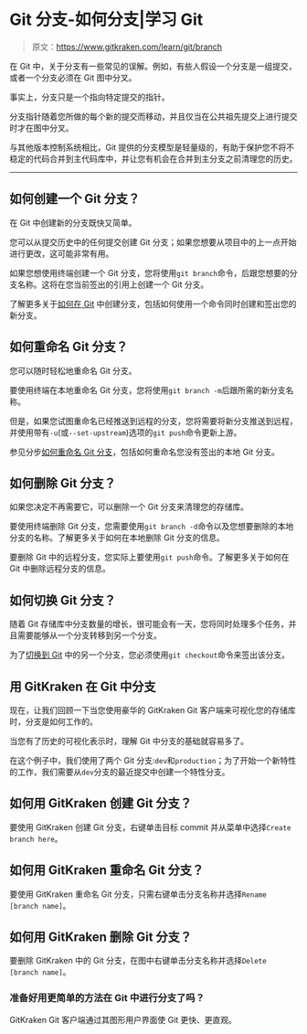 # Git 分支-如何分支|学习 Git

> 原文：<https://www.gitkraken.com/learn/git/branch>

在 Git 中，关于分支有一些常见的误解。例如，有些人假设一个分支是一组提交，或者一个分支必须在 Git 图中分叉。

事实上，分支只是一个指向特定提交的指针。

分支指针随着您所做的每个新的提交而移动，并且仅当在公共祖先提交上进行提交时才在图中分叉。

与其他版本控制系统相比，Git 提供的分支模型是轻量级的，有助于保护您不将不稳定的代码合并到主代码库中，并让您有机会在合并到主分支之前清理您的历史。

* * *

## 如何创建一个 Git 分支？

在 Git 中创建新的分支既快又简单。

您可以从提交历史中的任何提交创建 Git 分支；如果您想要从项目中的上一点开始进行更改，这可能非常有用。

如果您想使用终端创建一个 Git 分支，您将使用`git branch`命令，后跟您想要的分支名称。这将在您当前签出的引用上创建一个 Git 分支。

了解更多关于[如何在 Git](https://www.gitkraken.com/learn/git/problems/create-git-branch) 中创建分支，包括如何使用一个命令同时创建和签出您的新分支。

## 如何重命名 Git 分支？

您可以随时轻松地重命名 Git 分支。

要使用终端在本地重命名 Git 分支，您将使用`git branch -m`后跟所需的新分支名称。

但是，如果您试图重命名已经推送到远程的分支，您将需要将新分支推送到远程，并使用带有`-u`(或`--set-upstream`)选项的`git push`命令更新上游。

参见分步[如何重命名 Git 分支](https://www.gitkraken.com/learn/git/problems/rename-git-branch)，包括如何重命名您没有签出的本地 Git 分支。

## 如何删除 Git 分支？

如果您决定不再需要它，可以删除一个 Git 分支来清理您的存储库。

要使用终端删除 Git 分支，您需要使用`git branch -d`命令以及您想要删除的本地分支的名称。了解更多关于如何在本地删除 Git 分支的信息。

要删除 Git 中的远程分支，您实际上要使用`git push`命令。了解更多关于如何在 Git 中删除远程分支的信息。

## 如何切换 Git 分支？

随着 Git 存储库中分支数量的增长，很可能会有一天，您将同时处理多个任务，并且需要能够从一个分支转移到另一个分支。

为了[切换到 Git](https://www.gitkraken.com/learn/git/problems/switch-git-branch) 中的另一个分支，您必须使用`git checkout`命令来签出该分支。

## **用 GitKraken 在 Git 中分支**

现在，让我们回顾一下当您使用豪华的 GitKraken Git 客户端来可视化您的存储库时，分支是如何工作的。

当您有了历史的可视化表示时，理解 Git 中分支的基础就容易多了。

在这个例子中，我们使用了两个 Git 分支:`dev`和`production`；为了开始一个新特性的工作，我们需要从`dev`分支的最近提交中创建一个特性分支。

## **如何用 GitKraken 创建 Git 分支？**

要使用 GitKraken 创建 Git 分支，右键单击目标 commit 并从菜单中选择`Create branch here`。

## **如何用 GitKraken 重命名 Git 分支？**

要使用 GitKraken 重命名 Git 分支，只需右键单击分支名称并选择`Rename [branch name]`。

## **如何用 GitKraken 删除 Git 分支？**

要删除 GitKraken 中的 Git 分支，在图中右键单击分支名称并选择`Delete [branch name]`。

### 准备好用更简单的方法在 Git 中进行分支了吗？

GitKraken Git 客户端通过其图形用户界面使 Git 更快、更直观。